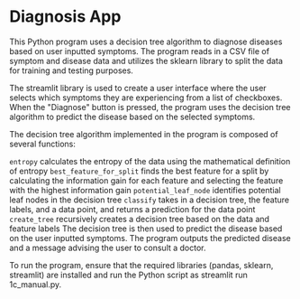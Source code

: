 # Diagnosis App
This Python program uses a decision tree algorithm to diagnose diseases based on user inputted symptoms. The program reads in a CSV file of symptom and disease data and utilizes the sklearn library to split the data for training and testing purposes.

The streamlit library is used to create a user interface where the user selects which symptoms they are experiencing from a list of checkboxes. When the "Diagnose" button is pressed, the program uses the decision tree algorithm to predict the disease based on the selected symptoms.

The decision tree algorithm implemented in the program is composed of several functions:

`entropy` calculates the entropy of the data using the mathematical definition of entropy
`best_feature_for_split` finds the best feature for a split by calculating the information gain for each feature and selecting the feature with the highest information gain
`potential_leaf_node` identifies potential leaf nodes in the decision tree
`classify` takes in a decision tree, the feature labels, and a data point, and returns a prediction for the data point
`create_tree` recursively creates a decision tree based on the data and feature labels
The decision tree is then used to predict the disease based on the user inputted symptoms. The program outputs the predicted disease and a message advising the user to consult a doctor.

To run the program, ensure that the required libraries (pandas, sklearn, streamlit) are installed and run the Python script as streamlit run 1c_manual.py.

